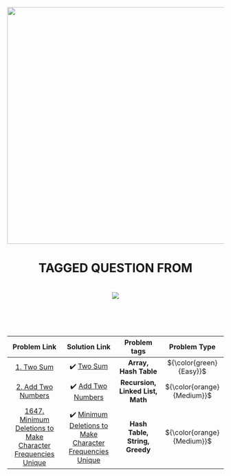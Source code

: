 <div align="center">
    <img src="https://lh3.googleusercontent.com/d_S5gxu_S1P6NR1gXeMthZeBzkrQMHdI5uvXrpn3nfJuXpCjlqhLQKH_hbOxTHxFhp5WugVOEcl4WDrv9rmKBDOMExhKU5KmmLFQVg" width=550px>
    <h1>TAGGED QUESTION FROM</h1>
    <h1><img src="https://assets.leetcode.com/static_assets/public/webpack_bundles/images/logo-dark.e99485d9b.svg"></h1>
</div>
<br><br><br>
<div align="center">
  
|Problem Link      | Solution Link      | Problem tags |Problem Type|
|:---: | :---: | :---: |:---: |
[1. Two Sum](https://leetcode.com/problems/two-sum/) | ✔️ [Two Sum](https://github.com/Md-Shamim-Ahmmed/LeetCode-Problem-Solution/tree/main/LeetCode%20Problems/1%20to%20100/1.%20Two%20Sum) | **Array, Hash Table**| ${\color{green}{Easy}}$
[2. Add Two Numbers](https://leetcode.com/problems/add-two-numbers/) | ✔️ [Add Two Numbers](https://github.com/Md-Shamim-Ahmmed/LeetCode-Problem-Solution/tree/main/LeetCode%20Problems/1%20to%20100/2.%20Add%20Two%20Numbers) |**Recursion, Linked List, Math** | ${\color{orange}{Medium}}$
[1647. Minimum Deletions to Make Character Frequencies Unique](https://leetcode.com/problems/minimum-deletions-to-make-character-frequencies-unique/description/) | ✔️ [Minimum Deletions to Make Character Frequencies Unique](https://github.com/md-shamim-ahmad/LeetCode-Problem-Solution/tree/main/LeetCode%20Problems/1601%20to%201700/1647.%20Minimum%20Deletions%20to%20Make%20Character%20Frequencies%20Unique) | **Hash Table, String, Greedy** | ${\color{orange}{Medium}}$